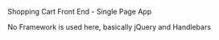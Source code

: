 Shopping Cart Front End - Single Page App

No Framework is used here, basically jQuery and Handlebars
